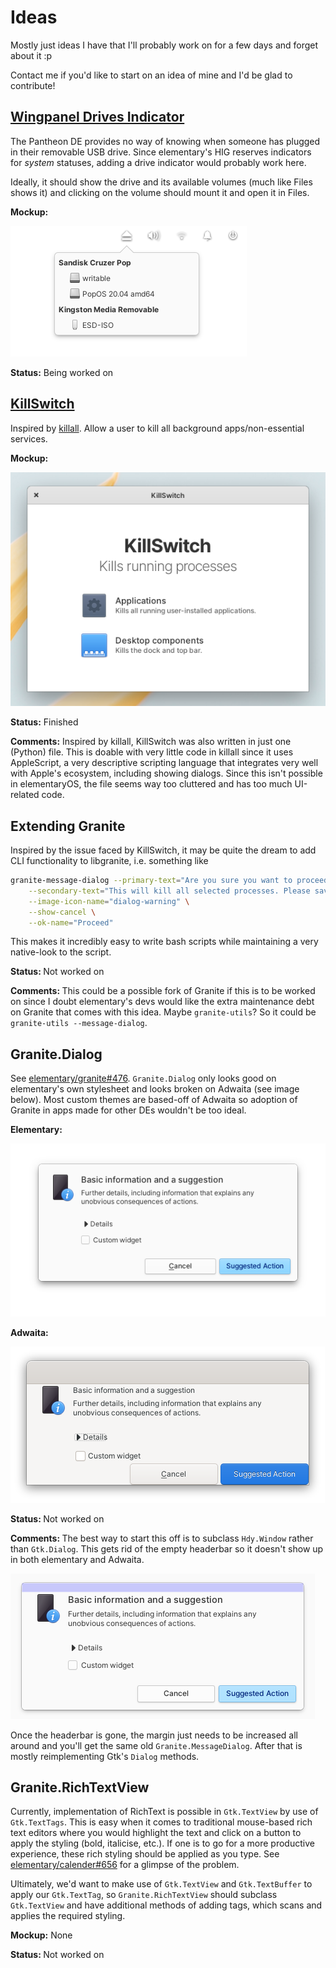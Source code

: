 # Ideas

Mostly just ideas I have that I'll probably work on for a few days and forget about it :p

Contact me if you'd like to start on an idea of mine and I'd be glad to contribute!

## [Wingpanel Drives Indicator](https://github.com/pongloongyeat/wingpanel-indicator-drives)

The Pantheon DE provides no way of knowing when someone has plugged in their removable USB drive. Since elementary's HIG reserves indicators for *system* statuses, adding a drive indicator would probably work here.

Ideally, it should show the drive and its available volumes (much like Files shows it) and clicking on the volume should mount it and open it in Files.

<b>Mockup:</b>

![screenshot](assets/Wingpanel%20Drives%20Indicator/screenshot.png)

<b>Status:</b>
Being worked on

## [KillSwitch](https://github.com/pongloongyeat/killswitch)

Inspired by [killall](https://www.reddit.com/r/MacOS/comments/lt1vlh/a_simple_automator_app_with_an_intuitive_icon/). Allow a user to kill all background apps/non-essential services.

<b>Mockup:</b>

![screenshot](assets/KillSwitch/screenshot.png)

<b>Status:</b>
Finished

<b>Comments:</b>
Inspired by killall, KillSwitch was also written in just one (Python) file. This is doable with very little code in killall since it uses AppleScript, a very descriptive scripting language that integrates very well with Apple's ecosystem, including showing dialogs. Since this isn't possible in elementaryOS, the file seems way too cluttered and has too much UI-related code.

## Extending Granite

Inspired by the issue faced by KillSwitch, it may be quite the dream to add CLI functionality to libgranite, i.e. something like

```bash
granite-message-dialog --primary-text="Are you sure you want to proceed?" \
    --secondary-text="This will kill all selected processes. Please save your work before proceeding" \
    --image-icon-name="dialog-warning" \
    --show-cancel \
    --ok-name="Proceed"
```

This makes it incredibly easy to write bash scripts while maintaining a very native-look to the script.

<b>Status: </b>
Not worked on

<b>Comments: </b>
This could be a possible fork of Granite if this is to be worked on since I doubt elementary's devs would like the extra maintenance debt on Granite that comes with this idea. Maybe `granite-utils`? So it could be `granite-utils --message-dialog`.

## Granite.Dialog

See [elementary/granite#476](https://github.com/elementary/granite/discussions/476). `Granite.Dialog` only looks good on elementary's own stylesheet and looks broken on Adwaita (see image below). Most custom themes are based-off of Adwaita so adoption of Granite in apps made for other DEs wouldn't be too ideal.

<b>Elementary:</b>

![screenshot](assets/Granite.Dialog/elementary.png)

<b>Adwaita:</b>

![screenshot](assets/Granite.Dialog/adwaita.png)

<b>Status: </b>
Not worked on

<b>Comments: </b>
The best way to start this off is to subclass `Hdy.Window` rather than `Gtk.Dialog`. This gets rid of the empty headerbar so it doesn't show up in both elementary and Adwaita.

![screenshot](assets/Granite.Dialog/screenshot.png)

Once the headerbar is gone, the margin just needs to be increased all around and you'll get the same old `Granite.MessageDialog`. After that is mostly reimplementing Gtk's `Dialog` methods.

## Granite.RichTextView

Currently, implementation of RichText is possible in `Gtk.TextView` by use of `Gtk.TextTags`. This is easy when it comes to traditional mouse-based rich text editors where you would highlight the text and click on a button to apply the styling (bold, italicise, etc.). If one is to go for a more productive experience, these rich styling should be applied as you type. See [elementary/calender#656](https://github.com/elementary/calendar/pull/656) for a glimpse of the problem.

Ultimately, we'd want to make use of `Gtk.TextView` and `Gtk.TextBuffer` to apply our `Gtk.TextTag`, so `Granite.RichTextView` should subclass `Gtk.TextView` and have additional methods of adding tags, which scans and applies the required styling.

<b>Mockup:</b>
None

<b>Status: </b>
Not worked on

<!--
## Template

Description.

<b>Mockup:</b>

![screenshot](assets/name_of_folder_with_spacings_encoded_as_%20/screenshot.png)

<b>Status: </b>
Being worked on/Not started/Discontinued/Finished/Not worked on

<b>Comments: </b>
Bla
-->
